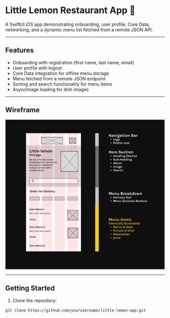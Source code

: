 # Little Lemon Restaurant App 🍋

A SwiftUI iOS app demonstrating onboarding, user profile, Core Data, networking, and a dynamic menu list fetched from a remote JSON API.

---

## **Features**

- Onboarding with registration (first name, last name, email)  
- User profile with logout  
- Core Data integration for offline menu storage  
- Menu fetched from a remote JSON endpoint  
- Sorting and search functionality for menu items  
- AsyncImage loading for dish images  

---

## **Wireframe**

![Wireframe](littlelemon/Images/wireframe.png)

---

## **Getting Started**

1. Clone the repository:

```bash
git clone https://github.com/yourusername/little-lemon-app.git
